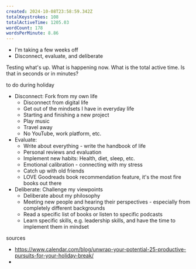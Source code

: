 ```yaml
---
created: 2024-10-08T23:58:59.342Z
totalKeystrokes: 108
totalActiveTime: 1205.03
wordCount: 178
wordsPerMinute: 8.86
---
```


- I'm taking a few weeks off
- Disconnect, evaluate, and deliberate

Testing what's up. What is happening now. What is the total active time. Is that in seconds or in minutes?  

to do during holiday
- Disconnect: Fork from my own life
	- Disconnect from digital life
	- Get out of the mindsets I have in everyday life
	- Starting and finishing a new project
	- Play music
	- Travel away
	- No YouTube, work platform, etc.
- Evaluate: 
	- Write about everything - write the handbook of life
	- Personal reviews and evaluation
	- Implement new habits: Health, diet, sleep, etc.
	- Emotional calibration - connecting with my stress
	- Catch up with old friends
	- LOVE Goodreads book recommendation feature, it's the most fire books out there
- Deliberate: Challenge my viewpoints
	- Deliberate about my philosophy
	- Meeting new people and hearing their perspectives - especially from completely different backgrounds
	- Read a specific list of books or listen to specific podcasts
	- Learn specific skills, e.g. leadership skills, and have the time to implement them in mindset

sources
- https://www.calendar.com/blog/unwrap-your-potential-25-productive-pursuits-for-your-holiday-break/
- 
